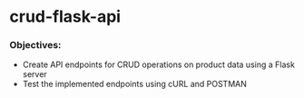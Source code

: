 # crud-flask-api

### Objectives:

- Create API endpoints for CRUD operations on product data using a Flask server
- Test the implemented endpoints using cURL and POSTMAN
